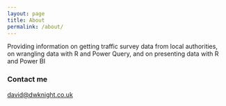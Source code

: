 ```yaml
---
layout: page
title: About
permalink: /about/
---
```


Providing information on getting traffic survey data from local authorities, on wrangling data with R and Power Query, and on presenting data with R and Power BI
### Contact me

[david@dwknight.co.uk](mailto:david@dwknight.co.uk)